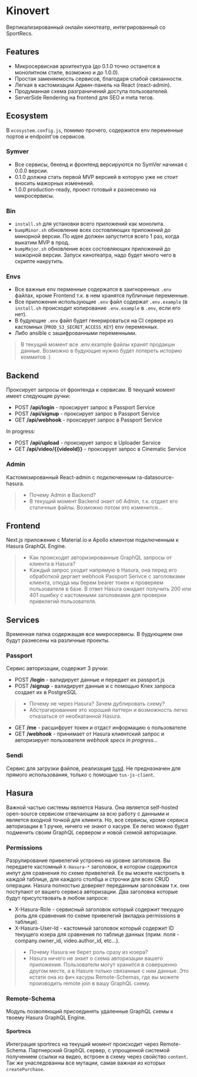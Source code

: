 # Kinovert

Вертикализированный онлайн кинотеатр, интегрированный со SportRecs.

## Features

- Микросервисная архитектура (до 0.1.0 точно останется в монолитном стиле, возможно и до 1.0.0).
- Простая заменяемость сервисов, благодаря слабой связанности.
- Легкая в кастомизации Админ-панель на React (react-admin).
- Продуманная схема разграничений доступа пользователей.
- ServerSide Rendering на frontend для SEO и meta тегов.

## Ecosystem

В `ecosystem.config.js`, помимо прочего, содержится env переменные портов и endpoint'ов сервисов.

### Symver

- Все сервисы, бекенд и фронтенд версируются по SymVer начиная с 0.0.0 версии.
- 0.1.0 должна стать первой MVP версией в которую уже не стоит вносить мажорных изменений.
- 1.0.0 production-ready, проект готовый к разнесению на микросервисы.

### Bin

- `install.sh` для установки всего приложений как монолита.
- `bumpMinor.sh` обновление всех состовляющих приложений до минорной версии. По идее должен запустится всего 1 раз, когда выкатим MVP в прод.
- `bumpMajor.sh` обновление всех состовляющих приложений до мажорной версии. Запуск кинотеатра, надо будет много чего в скрипте накрутить.

### Envs

- Все важные env перменные содержатся в заигноренных `.env` файлах, кроме Frontend т.к. в нем хранятся публичные переменные.
- Все приложения использующие `.env` файл содержат `.env.example` (в `install.sh` происходит копирование `.env.example` в `.env`, если его нет).
- В будующие `.env` файл будет генерироваться на CI сервере из кастомных (`PROD_S3_SECRET_ACCESS_KEY`) env переменных.
- Либо ansible с зашифрованными переменными.

> В текущий момент все .env.example файлы хранят продакшн данные. Возможно в будующие нужно будет потереть историю коммитов :)

## Backend

Проксирует запросы от фронтенда к сервисам. В текущий момент имеет следующие ручки:

- POST **/api/login** - проксирует запрос в Passport Service
- POST **/api/signup** - проксирует запрос в Passport Service
- GET **/api/webhook** - проксирует запрос в Passport Service

In progress:

- POST **/api/upload** - проксирует запрос в Uploader Service
- GET **/api/video/{{videoId}}** - проксирует запрос в Cinematic Service

### Admin

Кастомизированный React-admin с подключенным ra-datasource-hasura.

> - Почему Admin в Backend?
> - В текущий момент Backend знает об Admin, т.к. отдает его статичные файлы. Возможно потом это изменится...

## Frontend

Next.js приложение с Material.io и Apollo клиентом подключенным к Hasura GraphQL Engine.

> - Как происходят авторизированные GraphQL запросы от клиента в Hasura?
> - Каждый запрос уходит напрямую в Hasura, она перед его обработкой дергает webhook Passport Serivce с заголовками клиента, откуда мы берем bearer токен и проверяем пользователя в базе. В ответ Hasura ожидает получить 200 или 401 ошибку с кастомными заголовками для проверки привелегий пользователя.

## Services

Временная папка содержащая все микросервисы. В будующием они будут разнесены на различные проекты.

### Passport

Сервис авторизации, содержит 3 ручки:

- POST **/login** - валидирует данные и передает их passport.js
- POST **/signup** - валидирует данные и с помощью Knex запроса создает их в PostgreSQL

> - Почему не через Hasura? Зачем дублировать схему?
> - Абстрагированние это хороший паттерн и возможность легко отказаться от необкатанной Hasura.

- GET **/me** - расшифрует токен и отдаст информацию о пользователе
- GET **/webhook** - принимает от Hasura клиентский запрос и авторизирует пользователя
  _webhook specs in progress..._

### Sendi

Сервис для загрузки файлов, реализация [tusd](https://github.com/tus/tusd). Не предназначен для прямого использования, только с помощью `tus-js-client`.

## Hasura

Важной частью системы является Hasura. Она является self-hosted open-source сервисом отвечающим за всю работу с данными и является входной точкой для клиента. Но, все сервисы, кроме сервиса авторизации в 1 ручке, ничего не знают о хасуре. Ее легко можно будет подменить своим GraphQL сервером и новой схемой авторизации.

### Permissions

Разрулирование привелегий устроено на уровне заголовков. Вы передаете кастомный `X-Hasura-*` заголовок, в котором содержится инпут для сравнения по схеме привелегий. Ее вы можете настроить в каждой таблице, для каждого столбца и строчки для всех CRUD операции. Hasura полностью доверяет переданным заголовкам т.к. они поступают от вашего сервиса авторизации. Два заголовка которые будут присутствовать в любом запросе:

- X-Hasura-Role - сервисный заголовок который содержит текущую роль для сравнения по схеме привелегий (вкладка permissions в таблице).
- X-Hasura-User-Id - кастомный заголовок который содержит ID текущего юзера для сравнения по таблице данных (прим. поля - company.owner_id, video.author_id, etc...).

> - Почему Hasura не берет роль сразу из юзера?
> - Hasura ничего не знает о схема авторизации вашего приложения. Пользователи могут хранится в совершенно другом месте, а в Hasure только связанные с ним данные. Это кстати она из фич хасуры Remote-Schemas, где вы можете производить remote join в вашу GraphQL схему.

### Remote-Schema

Модуль позволяющий присоединять удаленные GraphQL схемы к твоему Hasura GraphQL Engine.

#### Sportrecs

Интеграция sportrecs на текущий момент происходит через Remote-Schema. Партнерский GraphQL сервер, с упрощенной системой получением ссылки на видео, встроен в схему через свойство `content`. Так же унаследованны все мутации, самая важная из которых `createPurchase`.
